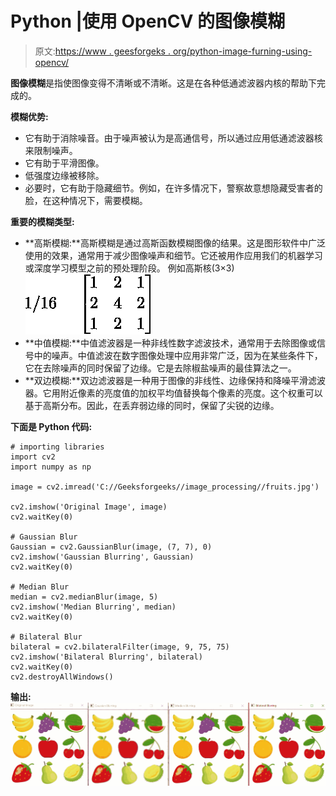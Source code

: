 # Python |使用 OpenCV 的图像模糊

> 原文:[https://www . geesforgeks . org/python-image-furning-using-opencv/](https://www.geeksforgeeks.org/python-image-blurring-using-opencv/)

**图像模糊**是指使图像变得不清晰或不清晰。这是在各种低通滤波器内核的帮助下完成的。

**模糊优势:**

*   它有助于消除噪音。由于噪声被认为是高通信号，所以通过应用低通滤波器核来限制噪声。
*   它有助于平滑图像。
*   低强度边缘被移除。
*   必要时，它有助于隐藏细节。例如，在许多情况下，警察故意想隐藏受害者的脸，在这种情况下，需要模糊。

**重要的模糊类型:**

*   **高斯模糊:**高斯模糊是通过高斯函数模糊图像的结果。这是图形软件中广泛使用的效果，通常用于减少图像噪声和细节。它还被用作应用我们的机器学习或深度学习模型之前的预处理阶段。
    例如高斯核(3×3)
    ![  1/16 \quad \begin{bmatrix} 1 & 2 & 1 \\ 2 & 4 & 2\\ 1 & 2 & 1 \\  \end{bmatrix}  ](img/d9dd5cbec9ca60a8904813b709baf5c4.png "Rendered by QuickLaTeX.com")
*   **中值模糊:**中值滤波器是一种非线性数字滤波技术，通常用于去除图像或信号中的噪声。中值滤波在数字图像处理中应用非常广泛，因为在某些条件下，它在去除噪声的同时保留了边缘。它是去除椒盐噪声的最佳算法之一。
*   **双边模糊:**双边滤波器是一种用于图像的非线性、边缘保持和降噪平滑滤波器。它用附近像素的亮度值的加权平均值替换每个像素的亮度。这个权重可以基于高斯分布。因此，在丢弃弱边缘的同时，保留了尖锐的边缘。

**下面是 Python 代码:**

```
# importing libraries
import cv2
import numpy as np

image = cv2.imread('C://Geeksforgeeks//image_processing//fruits.jpg')

cv2.imshow('Original Image', image)
cv2.waitKey(0)

# Gaussian Blur
Gaussian = cv2.GaussianBlur(image, (7, 7), 0)
cv2.imshow('Gaussian Blurring', Gaussian)
cv2.waitKey(0)

# Median Blur
median = cv2.medianBlur(image, 5)
cv2.imshow('Median Blurring', median)
cv2.waitKey(0)

# Bilateral Blur
bilateral = cv2.bilateralFilter(image, 9, 75, 75)
cv2.imshow('Bilateral Blurring', bilateral)
cv2.waitKey(0)
cv2.destroyAllWindows()
```

**输出:**
![](img/c5c3c540052665f59509ba14743537a2.png)